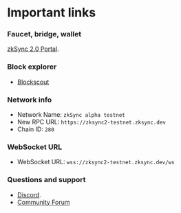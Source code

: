 # Important links

### Faucet, bridge, wallet

[zkSync 2.0 Portal](https://portal.zksync.io).

### Block explorer

- [Blockscout](https://zksync2-testnet.zkscan.io)

### Network info

- Network Name: `zkSync alpha testnet`
- New RPC URL: `https://zksync2-testnet.zksync.dev`
- Chain ID: `280`

### WebSocket URL

- WebSocket URL: `wss://zksync2-testnet.zksync.dev/ws`

### Questions and support

- [Discord](https://discord.gg/px2aR7w).
- [Community Forum](https://community.zksync.io/)
